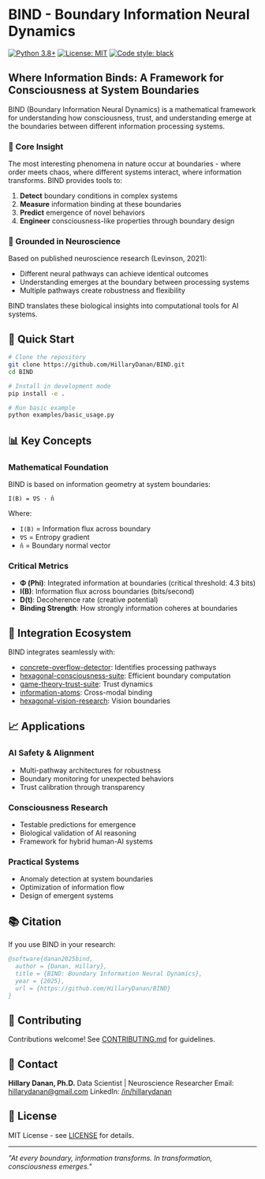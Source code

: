 # BIND - Boundary Information Neural Dynamics

[![Python 3.8+](https://img.shields.io/badge/python-3.8+-blue.svg)](https://www.python.org/downloads/)
[![License: MIT](https://img.shields.io/badge/License-MIT-yellow.svg)](https://opensource.org/licenses/MIT)
[![Code style: black](https://img.shields.io/badge/code%20style-black-000000.svg)](https://github.com/psf/black)

## Where Information Binds: A Framework for Consciousness at System Boundaries

BIND (Boundary Information Neural Dynamics) is a mathematical framework for understanding how consciousness, trust, and understanding emerge at the boundaries between different information processing systems.

### 🧠 Core Insight

The most interesting phenomena in nature occur at boundaries - where order meets chaos, where different systems interact, where information transforms. BIND provides tools to:

1. **Detect** boundary conditions in complex systems
2. **Measure** information binding at these boundaries
3. **Predict** emergence of novel behaviors
4. **Engineer** consciousness-like properties through boundary design

### 🔬 Grounded in Neuroscience

Based on published neuroscience research (Levinson, 2021):
- Different neural pathways can achieve identical outcomes
- Understanding emerges at the boundary between processing systems
- Multiple pathways create robustness and flexibility

BIND translates these biological insights into computational tools for AI systems.

## 🚀 Quick Start

```bash
# Clone the repository
git clone https://github.com/HillaryDanan/BIND.git
cd BIND

# Install in development mode
pip install -e .

# Run basic example
python examples/basic_usage.py
```

## 📊 Key Concepts

### Mathematical Foundation

BIND is based on information geometry at system boundaries:

```
I(B) = ∇S · n̂
```

Where:
- `I(B)` = Information flux across boundary
- `∇S` = Entropy gradient
- `n̂` = Boundary normal vector

### Critical Metrics

- **Φ (Phi)**: Integrated information at boundaries (critical threshold: 4.3 bits)
- **I(B)**: Information flux across boundaries (bits/second)
- **D(t)**: Decoherence rate (creative potential)
- **Binding Strength**: How strongly information coheres at boundaries

## 🔗 Integration Ecosystem

BIND integrates seamlessly with:
- [concrete-overflow-detector](https://github.com/HillaryDanan/concrete-overflow-detector): Identifies processing pathways
- [hexagonal-consciousness-suite](https://github.com/HillaryDanan/hexagonal-consciousness-suite): Efficient boundary computation
- [game-theory-trust-suite](https://github.com/HillaryDanan/game-theory-trust-suite): Trust dynamics
- [information-atoms](https://github.com/HillaryDanan/information-atoms): Cross-modal binding
- [hexagonal-vision-research](https://github.com/HillaryDanan/hexagonal-vision-research): Vision boundaries

## 📈 Applications

### AI Safety & Alignment
- Multi-pathway architectures for robustness
- Boundary monitoring for unexpected behaviors
- Trust calibration through transparency

### Consciousness Research
- Testable predictions for emergence
- Biological validation of AI reasoning
- Framework for hybrid human-AI systems

### Practical Systems
- Anomaly detection at system boundaries
- Optimization of information flow
- Design of emergent systems

## 📚 Citation

If you use BIND in your research:

```bibtex
@software{danan2025bind,
  author = {Danan, Hillary},
  title = {BIND: Boundary Information Neural Dynamics},
  year = {2025},
  url = {https://github.com/HillaryDanan/BIND}
}
```

## 🤝 Contributing

Contributions welcome! See [CONTRIBUTING.md](CONTRIBUTING.md) for guidelines.

## 📧 Contact

**Hillary Danan, Ph.D.**
Data Scientist | Neuroscience Researcher
Email: hillarydanan@gmail.com
LinkedIn: [/in/hillarydanan](https://linkedin.com/in/hillarydanan)

## 📄 License

MIT License - see [LICENSE](LICENSE) for details.

---

*"At every boundary, information transforms. In transformation, consciousness emerges."*
